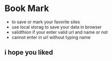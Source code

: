 # Book Mark 
- to save or mark your favorite sites
- use local storag to save your data in browser
- validthion if your enter valid url and name or not
- cannot enter in url without typing name

## i hope you liked
